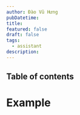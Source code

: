 ```yaml
---
author: Đào Vũ Hưng
pubDatetime: 
title: 
featured: false
draft: false
tags:
  - assistant
description:
---
```

## Table of contents
# Example 